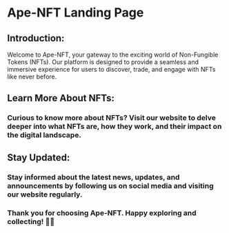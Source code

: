 # Ape-NFT Landing Page


## Introduction:
Welcome to Ape-NFT, your gateway to the exciting world of Non-Fungible Tokens (NFTs). Our platform is designed to provide a seamless and immersive experience for users to discover, trade, and engage with NFTs like never before.

## Learn More About NFTs:

### Curious to know more about NFTs? Visit our website to delve deeper into what NFTs are, how they work, and their impact on the digital landscape.

## Stay Updated:

### Stay informed about the latest news, updates, and announcements by following us on social media and visiting our website regularly.

### Thank you for choosing Ape-NFT. Happy exploring and collecting! 🚀🎨

